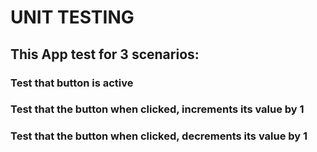 # UNIT TESTING

## This App test for 3 scenarios:
### Test that button is active
### Test that the button when clicked, increments its value by 1
### Test that the button when clicked, decrements its value by 1

